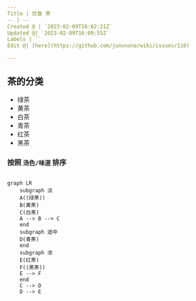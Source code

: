 ```yaml
---
Title | 饮食 茶
-- | --
Created @ | `2023-02-09T16:02:21Z`
Updated @| `2023-02-09T16:09:55Z`
Labels | ``
Edit @| [here](https://github.com/junxnone/wiki/issues/110)

---
```

## 茶的分类
- 绿茶
- 黄茶
- 白茶
- 青茶
- 红茶
- 黑茶


### 按照 `汤色/味道` 排序

```mermaid

graph LR
    subgraph 淡
    A((绿茶))
    B(黄茶)
    C(白茶)
    A --> B --> C
    end
    subgraph 适中
    D(青茶)
    end
    subgraph 浓
    E(红茶)
    F((黑茶))
    E --> F
    end
    C --> D
    D --> E
```


